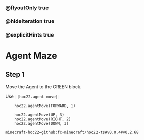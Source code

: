 ### @flyoutOnly true
### @hideIteration true
### @explicitHints true


# Agent Maze

## Step 1
Move the Agent to the GREEN block.

Use ``||hoc22.agent move||``

```ghost
    hoc22.agentMove(FORWARD, 1)
```
```template
    hoc22.agentMove(UP, 3)
    hoc22.agentMove(RIGHT, 2)
    hoc22.agentMove(DOWN, 3)
```

```package
minecraft-hoc22=github:fc-minecraft/hoc22-ts#v0.0.4#v0.2.68
```